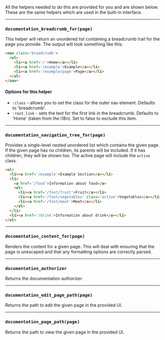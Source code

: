 All the helpers needed to do this are provided for you and are shown below. These are the same helpers which are used in the built-in interface.

-------------

### `documentation_breadcrumb_for(page)`

This helper will return an unordered list containing a breadcrumb trail for the page you provide. The output will look something like this:

```html
<nav class='breadcrumb'>
  <ul>
    <li><a href='/'>Home</a></li>
    <li><a href='/example'>Example</a></li>
    <li><a href='/example/page'>Page</a></li>
  </ul>
</nav>
```

#### Options for this helper

* `:class` - allows you to set the class for the outer nav element. Defaults to 'breadcrumb'.
* `:root_link` - sets the text for the first link in the breadcrumb. Defaults to 'Home' (taken from the i18n). Set to false to exclude this item.

-------------

### `documentation_navigation_tree_for(page)`

Provides a single-level nested unordered list which contains the given page. If the given page has no children, its parents will be included. If it has children, they will be shown too. The active page will include the `active` class.

```html
<ul>
  <li><a href='/example'>Example Section</a></li>
  <li>
    <a href='/food'>Information about food</a>
    <ul>
      <li><a href='/foot/fruit'>Fruit</a></li>
      <li><a href='/foot/vegetables' class='active'>Vegetables</a></li>
      <li><a href='/foot/meat'>Meat</a></li>
    </ul>
  </li>
  <li><a href='/drink'>Information about drink</a></li>
</ul>
```

-------------

### `documentation_content_for(page)`

Renders the content for a given page. This will deal with ensuring that the page is unescaped and that any formatting options are correctly parsed.

-------------

### `documentation_authorizer`

Returns the documentation authorizer.

-------------

### `documentation_edit_page_path(page)`

Returns the path to edit the given page in the provided UI.

-------------

### `documentation_page_path(page)`

Returns the path to view the given page in the provided UI.
